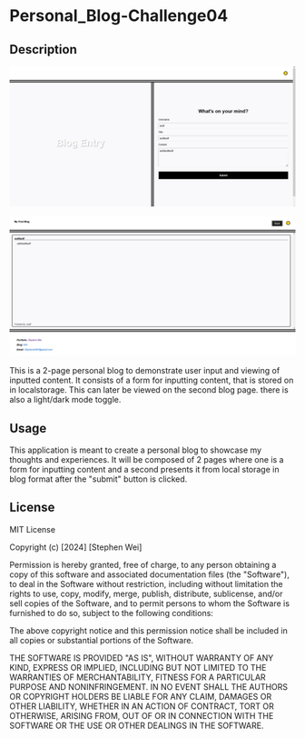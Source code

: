 # Personal_Blog-Challenge04


## Description
![Screenshot](assets/images/screenshot1.png)

![Screenshot](assets/images/screenshot2.png)

This is a 2-page personal blog to demonstrate user input and viewing of inputted content. It consists of a form for inputting content, that is stored on in localstorage. This can later be viewed on the second blog page. there is also a light/dark mode toggle.

## Usage

This application is meant to create a personal blog to showcase my thoughts and experiences. It will be composed of 2 pages where one is a form for inputting content and a second presents it from local storage in blog format after the "submit" button is clicked. 

## License

MIT License

Copyright (c) [2024] [Stephen Wei]

Permission is hereby granted, free of charge, to any person obtaining a copy
of this software and associated documentation files (the "Software"), to deal
in the Software without restriction, including without limitation the rights
to use, copy, modify, merge, publish, distribute, sublicense, and/or sell
copies of the Software, and to permit persons to whom the Software is
furnished to do so, subject to the following conditions:

The above copyright notice and this permission notice shall be included in all
copies or substantial portions of the Software.

THE SOFTWARE IS PROVIDED "AS IS", WITHOUT WARRANTY OF ANY KIND, EXPRESS OR
IMPLIED, INCLUDING BUT NOT LIMITED TO THE WARRANTIES OF MERCHANTABILITY,
FITNESS FOR A PARTICULAR PURPOSE AND NONINFRINGEMENT. IN NO EVENT SHALL THE
AUTHORS OR COPYRIGHT HOLDERS BE LIABLE FOR ANY CLAIM, DAMAGES OR OTHER
LIABILITY, WHETHER IN AN ACTION OF CONTRACT, TORT OR OTHERWISE, ARISING FROM,
OUT OF OR IN CONNECTION WITH THE SOFTWARE OR THE USE OR OTHER DEALINGS IN THE
SOFTWARE.